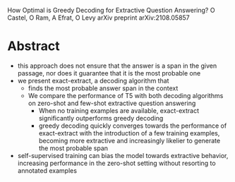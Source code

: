 How Optimal is Greedy Decoding for Extractive Question Answering?
O Castel, O Ram, A Efrat, O Levy
arXiv preprint arXiv:2108.05857

# Abstract

* this approach does not ensure that the answer is a span in the given passage,
  nor does it guarantee that it is the most probable one
* we present exact-extract, a decoding algorithm that
  * finds the most probable answer span in the context
  * We compare the performance of T5 with both decoding algorithms on zero-shot
    and few-shot extractive question answering
    * When no training examples are available, exact-extract significantly
      outperforms greedy decoding
    * greedy decoding quickly converges towards the performance of exact-extract
      with the introduction of a few training examples, becoming more extractive
      and increasingly likelier to generate the most probable span
* self-supervised training can bias the model towards extractive behavior,
  increasing performance in the zero-shot setting without resorting to annotated
  examples
